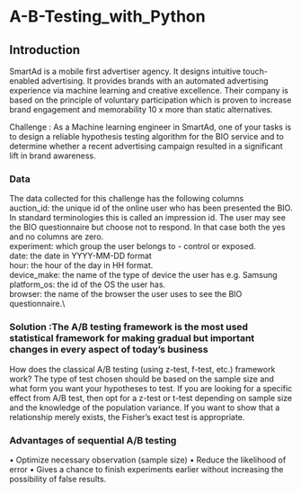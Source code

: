 # A-B-Testing_with_Python

## Introduction
SmartAd is a mobile first advertiser agency. It designs intuitive touch-enabled advertising. It provides brands with an automated advertising experience via machine learning and creative excellence. Their company is based on the principle of voluntary participation which is proven to increase brand engagement and memorability 10 x more than static alternatives. 



Challenge : As a Machine learning engineer in SmartAd, one of your tasks is to design a reliable hypothesis testing algorithm for the BIO service and to determine whether a recent advertising campaign resulted in a significant lift in brand awareness.



### Data

The data collected for this challenge has the following columns\
auction_id: the unique id of the online user who has been presented the BIO. In standard terminologies this is called an impression id. The user may see the BIO questionnaire but choose not to respond. In that case both the yes and no columns are zero.\
experiment: which group the user belongs to - control or exposed.\
date: the date in YYYY-MM-DD format\
hour: the hour of the day in HH format.\
device_make: the name of the type of device the user has e.g. Samsung\
platform_os: the id of the OS the user has. \
browser: the name of the browser the user uses to see the BIO questionnaire.\


### Solution :The A/B testing framework is the most used statistical framework for making gradual but important changes in every aspect of today’s business

How does the classical A/B testing (using z-test, f-test, etc.) framework work?
The type of test chosen should be based on the sample size and what form you want your hypotheses to test. If you are looking for a specific effect from A/B test, then opt for a z-test or t-test depending on sample size and the knowledge of the population variance. If you want to show that a relationship merely exists, the Fisher’s exact test is appropriate.

### Advantages of sequential A/B testing 

•	Optimize necessary observation (sample size)
•	Reduce the likelihood of error
•	Gives a chance to finish experiments earlier without increasing the possibility of false results.




